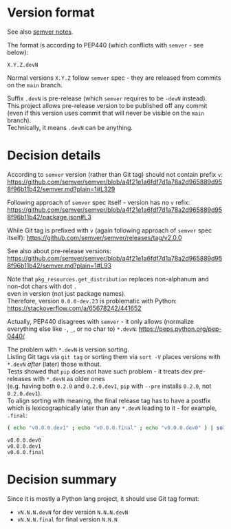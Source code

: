 
# Version format

See also [semver notes][semver_notes.md].

The format is according to PEP440 (which conflicts with `semver` - see below):

```
X.Y.Z.devN
```

Normal versions `X.Y.Z` follow `semver` spec - they are released from commits on the `main` branch.

Suffix `.devN` is pre-release (which `semver` requires to be `-devN` instead).<br/>
This project allows pre-release version to be published off any commit<br/>
(even if this version uses commit that will never be visible on the `main` branch).<br/>
Technically, it means `.devN` can be anything.

# Decision details

According to `semver` version (rather than Git tag) should not contain prefix `v`:
https://github.com/semver/semver/blob/a4f21e1a6fdf7d1a78a2d965889d958f96b11b42/semver.md?plain=1#L329

Following approach of `semver` spec itself - version has no `v` refix:
https://github.com/semver/semver/blob/a4f21e1a6fdf7d1a78a2d965889d958f96b11b42/package.json#L3

While Git tag is prefixed with `v` (again following approach of `semver` spec itself):
https://github.com/semver/semver/releases/tag/v2.0.0

See also about pre-release versions:
https://github.com/semver/semver/blob/a4f21e1a6fdf7d1a78a2d965889d958f96b11b42/semver.md?plain=1#L93

Note that `pkg_resources.get_distribution` replaces non-alphanum and non-dot chars with dot `.`<br/>
even in version (not just package names).<br/>
Therefore, version `0.0.0-dev.23` is problematic with Python:
https://stackoverflow.com/a/65678242/441652

Actually, PEP440 disagrees with `semver` - it only allows (normalize everything else like `-`, `_`, or no char to) `*.devN`:
https://peps.python.org/pep-0440/

The problem with `*.devN` is version sorting.<br/>
Listing Git tags via `git tag` or sorting them via `sort -V` places versions with `*.devN` _after_ (later) those without.<br/>
Tests showed that `pip` does not have such problem - it treats dev pre-releases with `*.devN` as older ones<br/>
(e.g. having both `0.2.0` and `0.2.0.dev1`, `pip` with `--pre` installs `0.2.0`, not `0.2.0.dev1`).<br/>
To align sorting with meaning, the final release tag has to have a postfix<br/>
which is lexicographically later than any `*.devN` leading to it - for example, `.final`:

```sh
( echo "v0.0.0.dev1" ; echo "v0.0.0.final" ; echo "v0.0.0.dev0" ) | sort -V
```

```
v0.0.0.dev0
v0.0.0.dev1
v0.0.0.final

```

# Decision summary

Since it is mostly a Python lang project, it should use Git tag format:
*   `vN.N.N.devN` for dev version `N.N.N.devN`
*   `vN.N.N.final` for final version `N.N.N`

[semver_notes.md]: semver_notes.md
